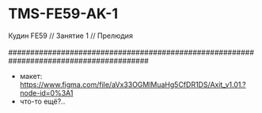 # TMS-FE59-AK-1
Кудин FE59 // Занятие 1 // Прелюдия<br/>
<br/>
########################################################################################<br/>
- макет: https://www.figma.com/file/aVx33OGMlMuaHg5CfDR1DS/Axit_v1.01.?node-id=0%3A1
- что-то ещё?..
</a>

